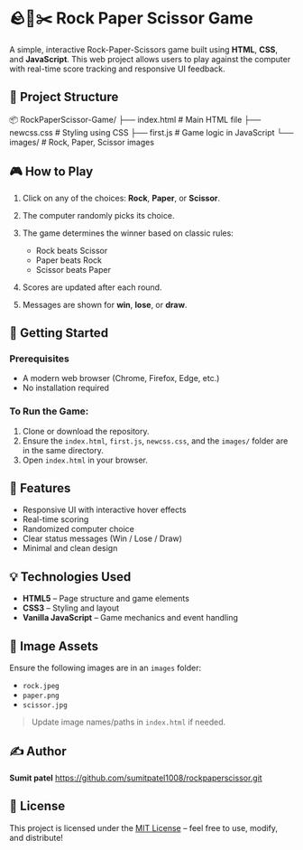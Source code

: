 # 🪨📄✂️ Rock Paper Scissor Game

A simple, interactive Rock-Paper-Scissors game built using **HTML**, **CSS**, and **JavaScript**. This web project allows users to play against the computer with real-time score tracking and responsive UI feedback.

## 📁 Project Structure


📦 RockPaperScissor-Game/
├── index.html        # Main HTML file
├── newcss.css        # Styling using CSS
├── first.js          # Game logic in JavaScript
└── images/           # Rock, Paper, Scissor images


## 🎮 How to Play

1. Click on any of the choices: **Rock**, **Paper**, or **Scissor**.
2. The computer randomly picks its choice.
3. The game determines the winner based on classic rules:

   * Rock beats Scissor
   * Paper beats Rock
   * Scissor beats Paper
4. Scores are updated after each round.
5. Messages are shown for **win**, **lose**, or **draw**.


## 🚀 Getting Started

### Prerequisites

* A modern web browser (Chrome, Firefox, Edge, etc.)
* No installation required

### To Run the Game:

1. Clone or download the repository.
2. Ensure the `index.html`, `first.js`, `newcss.css`, and the `images/` folder are in the same directory.
3. Open `index.html` in your browser.


## 🧠 Features

* Responsive UI with interactive hover effects
* Real-time scoring
* Randomized computer choice
* Clear status messages (Win / Lose / Draw)
* Minimal and clean design


## 💡 Technologies Used

* **HTML5** – Page structure and game elements
* **CSS3** – Styling and layout
* **Vanilla JavaScript** – Game mechanics and event handling


## 📂 Image Assets

Ensure the following images are in an `images` folder:

* `rock.jpeg`
* `paper.png`
* `scissor.jpg`

> Update image names/paths in `index.html` if needed.

## ✍️ Author

**Sumit patel**
https://github.com/sumitpatel1008/rockpaperscissor.git


## 📜 License

This project is licensed under the [MIT License](https://opensource.org/licenses/MIT) – feel free to use, modify, and distribute!

